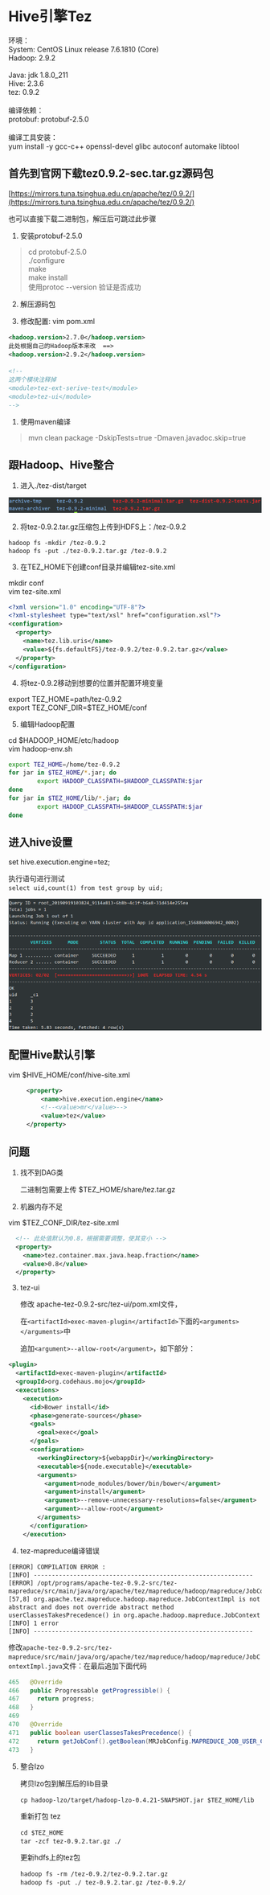 # Hive引擎Tez

环境：<br>
System: CentOS Linux release 7.6.1810 (Core)<br>
Hadoop: 2.9.2<br>
<br>
Java: jdk 1.8.0_211<br>
Hive: 2.3.6<br>
tez: 0.9.2<br>
<br>
编译依赖：<br>
protobuf: protobuf-2.5.0<br>
<br>
编译工具安装：<br>
yum install -y gcc-c++ openssl-devel glibc autoconf automake libtool<br>

## 首先到官网下载tez0.9.2-sec.tar.gz源码包

[https://mirrors.tuna.tsinghua.edu.cn/apache/tez/0.9.2/](https://mirrors.tuna.tsinghua.edu.cn/apache/tez/0.9.2/)

也可以直接下载二进制包，解压后可跳过此步骤

1. 安装protobuf-2.5.0

> cd protobuf-2.5.0<br>
> ./configure<br>
> make<br>
> make install<br>
> 使用protoc --version 验证是否成功<br>

2. 解压源码包

3. 修改配置: vim pom.xml

```xml
<hadoop.version>2.7.0</hadoop.version>
此处根据自己的Hadoop版本来改  ==>
<hadoop.version>2.9.2</hadoop.version>

<!--
这两个模块注释掉
<module>tez-ext-serive-test</module>
<module>tez-ui</module>
-->
```

1. 使用maven编译
> mvn clean package -DskipTests=true -Dmaven.javadoc.skip=true


## 跟Hadoop、Hive整合

1. 进入./tez-dist/target<br>

![](../.gitbook/assets/hive/2019-09-19_11-01.png)

2. 将tez-0.9.2.tar.gz压缩包上传到HDFS上：/tez-0.9.2

```
hadoop fs -mkdir /tez-0.9.2
hadoop fs -put ./tez-0.9.2.tar.gz /tez-0.9.2
```

3. 在TEZ_HOME下创建conf目录并编辑tez-site.xml

mkdir conf<br>
vim tez-site.xml<br>

```xml
<?xml version="1.0" encoding="UTF-8"?>
<?xml-stylesheet type="text/xsl" href="configuration.xsl"?>
<configuration>
  <property>
    <name>tez.lib.uris</name>
    <value>${fs.defaultFS}/tez-0.9.2/tez-0.9.2.tar.gz</value>
  </property>
</configuration>
```

4. 将tez-0.9.2移动到想要的位置并配置环境变量

export TEZ_HOME=path/tez-0.9.2<br>
export TEZ_CONF_DIR=$TEZ_HOME/conf<br>

5. 编辑Hadoop配置

cd $HADOOP_HOME/etc/hadoop<br>
vim hadoop-env.sh<br>

```bash
export TEZ_HOME=/home/tez-0.9.2
for jar in $TEZ_HOME/*.jar; do
        export HADOOP_CLASSPATH=$HADOOP_CLASSPATH:$jar
done
for jar in $TEZ_HOME/lib/*.jar; do
        export HADOOP_CLASSPATH=$HADOOP_CLASSPATH:$jar
done
```

## 进入hive设置

set hive.execution.engine=tez;

执行语句进行测试  
`select uid,count(1) from test group by uid;`

![](../.gitbook/assets/hive/2019-09-19_11-16.png)


## 配置Hive默认引擎

vim $HIVE_HOME/conf/hive-site.xml

```xml
     <property>
         <name>hive.execution.engine</name>
         <!--<value>mr</value>-->
         <value>tez</value>
     </property>
```


## 问题

1. 找不到DAG类

   二进制包需要上传 $TEZ_HOME/share/tez.tar.gz

2. 机器内存不足 

vim $TEZ_CONF_DIR/tez-site.xml

```xml
  <!-- 此处值默认为0.8，根据需要调整，使其变小 -->
  <property>
    <name>tez.container.max.java.heap.fraction</name>
    <value>0.8</value>
  </property>
```

3. tez-ui

   修改 apache-tez-0.9.2-src/tez-ui/pom.xml文件，

   在`<artifactId>exec-maven-plugin</artifactId>`下面的`<arguments></arguments>`中

   追加`<argument>--allow-root</argument>`，如下部分：

```xml
<plugin>
  <artifactId>exec-maven-plugin</artifactId>
  <groupId>org.codehaus.mojo</groupId>
  <executions>
    <execution>
      <id>Bower install</id>
      <phase>generate-sources</phase>
      <goals>
        <goal>exec</goal>
      </goals>
      <configuration>
        <workingDirectory>${webappDir}</workingDirectory>
        <executable>${node.executable}</executable>
        <arguments>
          <argument>node_modules/bower/bin/bower</argument>
          <argument>install</argument>
          <argument>--remove-unnecessary-resolutions=false</argument>
          <argument>--allow-root</argument>
        </arguments>
      </configuration>
    </execution>
```

4. tez-mapreduce编译错误

```
[ERROR] COMPILATION ERROR : 
[INFO] -------------------------------------------------------------
[ERROR] /opt/programs/apache-tez-0.9.2-src/tez-mapreduce/src/main/java/org/apache/tez/mapreduce/hadoop/mapreduce/JobContextImpl.java:[57,8] org.apache.tez.mapreduce.hadoop.mapreduce.JobContextImpl is not abstract and does not override abstract method userClassesTakesPrecedence() in org.apache.hadoop.mapreduce.JobContext
[INFO] 1 error
[INFO] -------------------------------------------------------------
```

修改`apache-tez-0.9.2-src/tez-mapreduce/src/main/java/org/apache/tez/mapreduce/hadoop/mapreduce/JobContextImpl.java`文件：在最后追加下面代码

```java
465   @Override
466   public Progressable getProgressible() {
467     return progress;
468   }
469  
470   @Override
471   public boolean userClassesTakesPrecedence() {
472     return getJobConf().getBoolean(MRJobConfig.MAPREDUCE_JOB_USER_CLASSPATH_FIRST, false);
473   }
```

5. 整合lzo

   拷贝lzo包到解压后的lib目录

   `cp hadoop-lzo/target/hadoop-lzo-0.4.21-SNAPSHOT.jar $TEZ_HOME/lib`

   重新打包 tez

   `cd $TEZ_HOME`<br>
   `tar -zcf tez-0.9.2.tar.gz ./`

   更新hdfs上的tez包

   `hadoop fs -rm /tez-0.9.2/tez-0.9.2.tar.gz`<br>
   `hadoop fs -put ./ tez-0.9.2.tar.gz /tez-0.9.2/`




